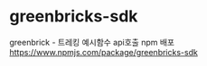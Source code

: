 # greenbricks-sdk

greenbrick - 트레킹 예시함수 api호출 npm 배포
https://www.npmjs.com/package/greenbricks-sdk
